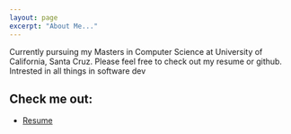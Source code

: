 ```yaml
---
layout: page
excerpt: "About Me..."
---
```


Currently pursuing my Masters in Computer Science at University of California, Santa Cruz. Please feel free to check out my resume or github. Intrested in all things in software dev

## Check me out:

- [Resume](https://github.com/keelywhelan/temp/blob/main/Keely_Whelan_resume_oct_21_cse.pdf)
